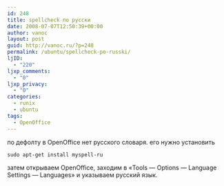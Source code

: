 ```yaml
---
id: 248
title: spellcheck по русски
date: 2008-07-07T12:50:39+00:00
author: vanoc
layout: post
guid: http://vanoc.ru/?p=248
permalink: /ubuntu/spellcheck-po-russki/
ljID:
  - "220"
ljxp_comments:
  - "0"
ljxp_privacy:
  - "0"
categories:
  - runix
  - ubuntu
tags:
  - OpenOffice
---
```

по дефолту в OpenOffice нет русского словаря. его нужно установить
  
`sudo apt-get install myspell-ru`
  
затем открываем OpenOffice, заходим в &#171;Tools &#8212; Options &#8212; Language Settings &#8212; Languages&#187; и указываем русский язык.